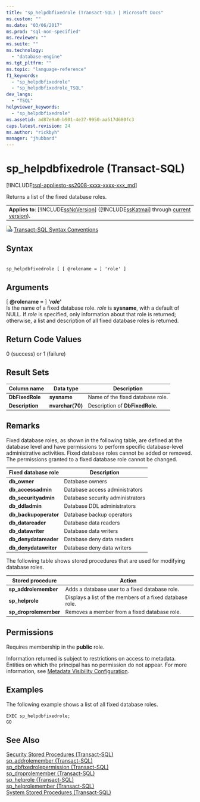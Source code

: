 ```yaml
---
title: "sp_helpdbfixedrole (Transact-SQL) | Microsoft Docs"
ms.custom: ""
ms.date: "03/06/2017"
ms.prod: "sql-non-specified"
ms.reviewer: ""
ms.suite: ""
ms.technology: 
  - "database-engine"
ms.tgt_pltfrm: ""
ms.topic: "language-reference"
f1_keywords: 
  - "sp_helpdbfixedrole"
  - "sp_helpdbfixedrole_TSQL"
dev_langs: 
  - "TSQL"
helpviewer_keywords: 
  - "sp_helpdbfixedrole"
ms.assetid: ad87e9a0-b901-4e37-9950-aa517d680fc3
caps.latest.revision: 24
ms.author: "rickbyh"
manager: "jhubbard"
---
```

# sp_helpdbfixedrole (Transact-SQL)
[!INCLUDE[tsql-appliesto-ss2008-xxxx-xxxx-xxx_md](../../../a9retired/includes/tsql-appliesto-ss2008-xxxx-xxxx-xxx-md.md)]

  Returns a list of the fixed database roles.  
  
||  
|-|  
|**Applies to**: [!INCLUDE[ssNoVersion](../../../a9notintoc/includes/ssnoversion-md.md)] ([!INCLUDE[ssKatmai](../../../a9notintoc/includes/sskatmai-md.md)] through [current version](http://go.microsoft.com/fwlink/p/?LinkId=299658)).|  
  
 ![Topic link icon](../../../a9notintoc/media/topic-link.gif "Topic link icon") [Transact-SQL Syntax Conventions](../../../t-sql/language-elements/transact-sql-syntax-conventions-transact-sql.md)  
  
## Syntax  
  
```  
  
sp_helpdbfixedrole [ [ @rolename = ] 'role' ]   
```  
  
## Arguments  
 [ **@rolename =** ] **'***role***'**  
 Is the name of a fixed database role. *role* is **sysname**, with a default of NULL. If *role* is specified, only information about that role is returned; otherwise, a list and description of all fixed database roles is returned.  
  
## Return Code Values  
 0 (success) or 1 (failure)  
  
## Result Sets  
  
|Column name|Data type|Description|  
|-----------------|---------------|-----------------|  
|**DbFixedRole**|**sysname**|Name of the fixed database role.|  
|**Description**|**nvarchar(70)**|Description of **DbFixedRole.**|  
  
## Remarks  
 Fixed database roles, as shown in the following table, are defined at the database level and have permissions to perform specific database-level administrative activities. Fixed database roles cannot be added or removed. The permissions granted to a fixed database role cannot be changed.  
  
|Fixed database role|Description|  
|-------------------------|-----------------|  
|**db_owner**|Database owners|  
|**db_accessadmin**|Database access administrators|  
|**db_securityadmin**|Database security administrators|  
|**db_ddladmin**|Database DDL administrators|  
|**db_backupoperator**|Database backup operators|  
|**db_datareader**|Database data readers|  
|**db_datawriter**|Database data writers|  
|**db_denydatareader**|Database deny data readers|  
|**db_denydatawriter**|Database deny data writers|  
  
 The following table shows stored procedures that are used for modifying database roles.  
  
|Stored procedure|Action|  
|----------------------|------------|  
|**sp_addrolemember**|Adds a database user to a fixed database role.|  
|**sp_helprole**|Displays a list of the members of a fixed database role.|  
|**sp_droprolemember**|Removes a member from a fixed database role.|  
  
## Permissions  
 Requires membership in the **public** role.  
  
 Information returned is subject to restrictions on access to metadata. Entities on which the principal has no permission do not appear. For more information, see [Metadata Visibility Configuration](../../../relational-databases/security/metadata-visibility-configuration.md).  
  
## Examples  
 The following example shows a list of all fixed database roles.  
  
```  
EXEC sp_helpdbfixedrole;  
GO  
```  
  
## See Also  
 [Security Stored Procedures &#40;Transact-SQL&#41;](../../../relational-databases/reference/system-stored-procedures/security-stored-procedures-transact-sql.md)   
 [sp_addrolemember &#40;Transact-SQL&#41;](../../../relational-databases/reference/system-stored-procedures/sp-addrolemember-transact-sql.md)   
 [sp_dbfixedrolepermission &#40;Transact-SQL&#41;](../../../relational-databases/reference/system-stored-procedures/sp-dbfixedrolepermission-transact-sql.md)   
 [sp_droprolemember &#40;Transact-SQL&#41;](../../../relational-databases/reference/system-stored-procedures/sp-droprolemember-transact-sql.md)   
 [sp_helprole &#40;Transact-SQL&#41;](../../../relational-databases/reference/system-stored-procedures/sp-helprole-transact-sql.md)   
 [sp_helprolemember &#40;Transact-SQL&#41;](../../../relational-databases/reference/system-stored-procedures/sp-helprolemember-transact-sql.md)   
 [System Stored Procedures &#40;Transact-SQL&#41;](../../../relational-databases/reference/system-stored-procedures/system-stored-procedures-transact-sql.md)  
  
  